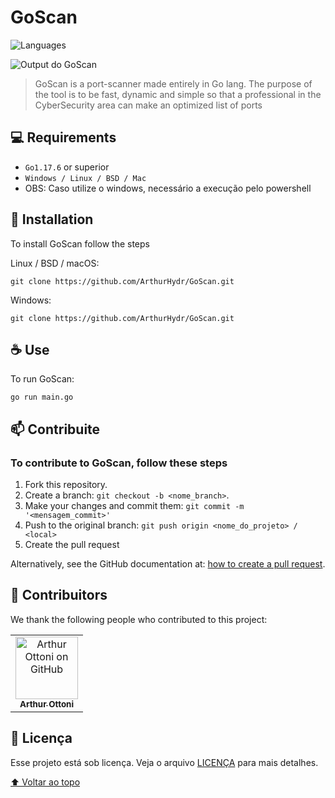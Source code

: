 # GoScan


<p>
   <img alt="Languages" src="https://img.shields.io/badge/Go->=go1.17.6-blue.svg"> 
</p>

<img src="https://i.imgur.com/uqx4tCN.png" alt="Output do GoScan">

> GoScan is a port-scanner made entirely in Go lang. The purpose of the tool is to be fast, dynamic and simple so that a professional in the CyberSecurity area can make an optimized list of ports

## 💻 Requirements

* `Go1.17.6` or superior
*  `Windows / Linux / BSD / Mac`
* OBS: Caso utilize o windows, necessário a execução pelo powershell

## 🚀 Installation

To install GoScan follow the steps

Linux  / BSD / macOS:
```
git clone https://github.com/ArthurHydr/GoScan.git
```

Windows:
```
git clone https://github.com/ArthurHydr/GoScan.git
```

## ☕ Use 

To run GoScan:

```
go run main.go
```

## 📫 Contribuite
### To contribute to GoScan, follow these steps

1. Fork this repository.
2. Create a branch: `git checkout -b <nome_branch>`.
3. Make your changes and commit them: `git commit -m '<mensagem_commit>'`
4. Push to the original branch: `git push origin <nome_do_projeto> / <local>`
5. Create the pull request

Alternatively, see the GitHub documentation at: [how to create a pull request](https://help.github.com/en/github/collaborating-with-issues-and-pull-requests/creating-a-pull-request).

## 🤝 Contribuitors

We thank the following people who contributed to this project:

<table>
  <tr>
    <td align="center">
      <a href="#">
        <img src="https://avatars3.githubusercontent.com/u/61481946" width="100px;" alt="Arthur Ottoni on GitHub"/><br>
        <sub>
          <b>Arthur Ottoni</b>
        </sub>
      </a>
    </td>
</table>



## 📝 Licença

Esse projeto está sob licença. Veja o arquivo [LICENÇA](LICENSE.md) para mais detalhes.

[⬆ Voltar ao topo](#GoScan)
